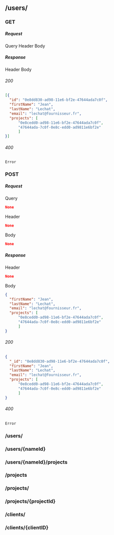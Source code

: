 ## /users/ ##

### GET ###

##### Request #####

Query
Header
Body

##### Response #####

Header
Body

###### 200 ######

``` json
[{
  "id": "0e8dd830-ad98-11e6-bf2e-47644ada7c0f",
  "firstName": "Jean",
  "lastName": "Lechat",
  "email": "lechat@fournisseur.fr",
  "projects": [
      "0e8cedd0-ad98-11e6-bf2e-47644ada7c0f",
      "47644ada-7c0f-0e8c-edd0-ad9811e6bf2e"
      ]
}]
```

###### 400 ######

`Error`

### POST ###

##### Request #####

Query
``` json
None 
```

Header
``` json
None 
```

Body
``` json
None 
```
##### Response #####

Header

``` json
None 
```

Body

``` json
{
  "firstName": "Jean",
  "lastName": "Lechat",
  "email": "lechat@fournisseur.fr",
  "projects": [
      "0e8cedd0-ad98-11e6-bf2e-47644ada7c0f",
      "47644ada-7c0f-0e8c-edd0-ad9811e6bf2e"
      ]
}
```

###### 200 ######

``` json
{
  "_id": "0e8dd830-ad98-11e6-bf2e-47644ada7c0f",
  "firstName": "Jean",
  "lastName": "Lechat",
  "email": "lechat@fournisseur.fr",
  "projects": [
      "0e8cedd0-ad98-11e6-bf2e-47644ada7c0f",
      "47644ada-7c0f-0e8c-edd0-ad9811e6bf2e"
      ]
}
```

###### 400 ######

`Error`

### /users/ ###

### /users/{nameId} ###

### /users/{nameId}/projects  ###

### /projects  ###

### /projects/ ###

### /projects/{projectId} ###

### /clients/ ###

### /clients/{clientID} ###

